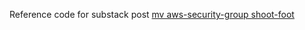 Reference code for substack post [mv aws-security-group shoot-foot](https://saurabhhirani.substack.com/p/mv-aws-security-group-shoot-foot)
